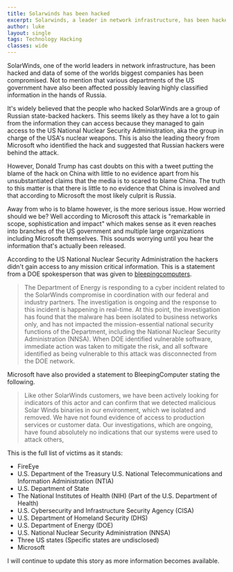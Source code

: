 ```yaml
---
title: Solarwinds has been hacked
excerpt: Solarwinds, a leader in network infrastructure, has been hacked
author: luke
layout: single
tags: Technology Hacking
classes: wide
---
```


SolarWinds, one of the world leaders in network infrastructure, has been hacked and data of some of the worlds biggest companies has been compromised. Not to mention that various departments of the US government have also been affected possibly leaving highly classified information in the hands of Russia.

It's widely believed that the people who hacked SolarWinds are a group of Russian state-backed hackers. This seems likely as they have a lot to gain from the information they can access because they managed to gain access to the US National Nuclear Security Administration, aka the group in charge of the USA's nuclear weapons. This is also the leading theory from Microsoft who identified the hack and suggested that Russian hackers were behind the attack.

However, Donald Trump has cast doubts on this with a tweet putting the blame of the hack on China with little to no evidence apart from his unsubstantiated claims that the media is to scared to blame China. The truth to this matter is that there is little to no evidence that China is involved and that according to Microsoft the most likely culprit is Russia.

Away from who is to blame however, is the more serious issue. How worried should we be? Well according to Microsoft this attack is "remarkable in scope, sophistication and impact" which makes sense as it even reaches into branches of the US government and multiple large organizations including Microsoft themselves. This sounds worrying until you hear the information that's actually been released.

According to the US National Nuclear Security Administration the hackers didn't gain access to any mission critical information. This is a statement from a DOE spokesperson that was given to [bleepingcomputers](https://www.bleepingcomputer.com/news/security/solarwinds-hackers-breach-us-nuclear-weapons-agency/).

> The Department of Energy is responding to a cyber incident related to the SolarWinds compromise in coordination with our federal and industry partners. The investigation is ongoing and the response to this incident is happening in real-time. At this point, the investigation has found that the malware has been isolated to business networks only, and has not impacted the mission-essential national security functions of the Department, including the National Nuclear Security Administration (NNSA). When DOE identified vulnerable software, immediate action was taken to mitigate the risk, and all software identified as being vulnerable to this attack was disconnected from the DOE network.

Microsoft have also provided a statement to BleepingComputer stating the following.

> Like other SolarWinds customers, we have been actively looking for indicators of this actor and can confirm that we detected malicious Solar Winds binaries in our environment, which we isolated and removed. We have not found evidence of access to production services or customer data. Our investigations, which are ongoing, have found absolutely no indications that our systems were used to attack others,

This is the full list of victims as it stands:

* FireEye
* U.S. Department of the Treasury
U.S. National Telecommunications and Information Administration (NTIA)
* U.S. Department of State 
* The National Institutes of Health (NIH) (Part of the U.S. Department of Health)
* U.S. Cybersecurity and Infrastructure Security Agency (CISA)
* U.S. Department of Homeland Security (DHS)
* U.S. Department of Energy (DOE)
* U.S. National Nuclear Security Administration (NNSA)
* Three US states (Specific states are undisclosed)
* Microsoft


I will continue to update this story as more information becomes available.